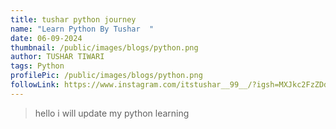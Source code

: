 ```yaml
---
title: tushar python journey
name: "Learn Python By Tushar  "
date: 06-09-2024
thumbnail: /public/images/blogs/python.png
author: TUSHAR TIWARI
tags: Python
profilePic: /public/images/blogs/python.png
followLink: https://www.instagram.com/itstushar__99__/?igsh=MXJkc2FzZDdjcDZoYQ%3D%3D
---
```

> hello i will update my python learning
